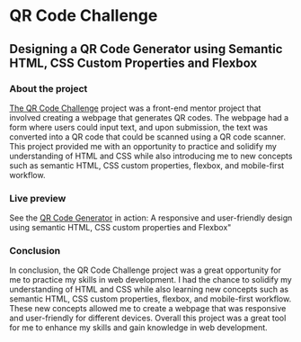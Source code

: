 # QR Code Challenge

## Designing a QR Code Generator using Semantic HTML, CSS Custom Properties and Flexbox

### About the project

[The QR Code Challenge](https://www.frontendmentor.io/solutions/responsive-landing-page-using-flexbox-and-pure-css-RgcmEYLr55) project was a front-end mentor project that involved creating a webpage that generates QR codes. The webpage had a form where users could input text, and upon submission, the text was converted into a QR code that could be scanned using a QR code scanner. This project provided me with an opportunity to practice and solidify my understanding of HTML and CSS  while also introducing me to new concepts such as semantic HTML, CSS custom properties, flexbox, and mobile-first workflow.

### Live preview

See the [QR Code Generator](https://yushi5058.github.io/qr-code-challenge/) in action: A responsive and user-friendly design using semantic HTML, CSS custom properties and Flexbox"

### Conclusion

In conclusion, the QR Code Challenge project was a great opportunity for me to practice my skills in web development. I had the chance to solidify my understanding of HTML and CSS while also learning new concepts such as semantic HTML, CSS custom properties, flexbox, and mobile-first workflow. These new concepts allowed me to create a webpage that was responsive and user-friendly for different devices. Overall this project was a great tool for me to enhance my skills and gain knowledge in web development.
